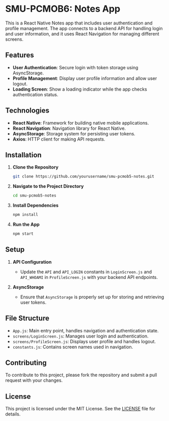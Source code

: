 # SMU-PCMOB6: Notes App

This is a React Native Notes app that includes user authentication and profile management. The app connects to a backend API for handling login and user information, and it uses React Navigation for managing different screens.

## Features

- **User Authentication**: Secure login with token storage using AsyncStorage.
- **Profile Management**: Display user profile information and allow user logout.
- **Loading Screen**: Show a loading indicator while the app checks authentication status.

## Technologies

- **React Native**: Framework for building native mobile applications.
- **React Navigation**: Navigation library for React Native.
- **AsyncStorage**: Storage system for persisting user tokens.
- **Axios**: HTTP client for making API requests.

## Installation

1. **Clone the Repository**

    ```bash
    git clone https://github.com/yourusername/smu-pcmob5-notes.git
    ```

2. **Navigate to the Project Directory**

    ```bash
    cd smu-pcmob5-notes
    ```

3. **Install Dependencies**

    ```bash
    npm install
    ```

4. **Run the App**

    ```bash
    npm start
    ```

## Setup

1. **API Configuration**

    - Update the `API` and `API_LOGIN` constants in `LoginScreen.js` and `API_WHOAMI` in `ProfileScreen.js` with your backend API endpoints.

2. **AsyncStorage**

    - Ensure that `AsyncStorage` is properly set up for storing and retrieving user tokens.

## File Structure

- `App.js`: Main entry point, handles navigation and authentication state.
- `screens/LoginScreen.js`: Manages user login and authentication.
- `screens/ProfileScreen.js`: Displays user profile and handles logout.
- `constants.js`: Contains screen names used in navigation.

## Contributing

To contribute to this project, please fork the repository and submit a pull request with your changes.

## License

This project is licensed under the MIT License. See the [LICENSE](LICENSE) file for details.

